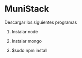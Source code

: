 # MuniStack


Descargar los siguientes programas

1) Instalar node

2) Instalar mongo

3) $sudo npm install






